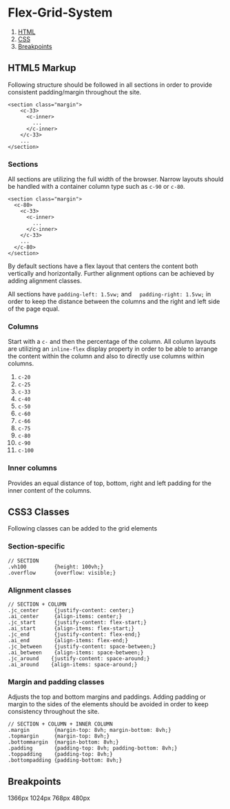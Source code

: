 # Flex-Grid-System
  1. [HTML](https://github.com/eddogan/Flex-Grid-System/blob/master/README.md#html5-markup)
  2. [CSS](https://github.com/eddogan/Flex-Grid-System/blob/master/README.md#css3-classes)
  3. [Breakpoints](https://github.com/eddogan/Flex-Grid-System/blob/master/README.md#breakpoints)

## HTML5 Markup
Following structure should be followed in all sections in order to provide consistent padding/margin throughout the site.

```
<section class="margin">
    <c-33>
      <c-inner>
        ...
      </c-inner>
    </c-33>
    ...
</section>
```

### Sections
All sections are utilizing the full width of the browser. Narrow layouts should be handled with a container column type such as `c-90` or `c-80`.
```
<section class="margin">
  <c-80>
    <c-33>
      <c-inner>
        ...
      </c-inner>
    </c-33>
    ...
  </c-80>
</section>
```
By default sections have a flex layout that centers the content both vertically and horizontally. Further alignment options can be achieved by adding alignment classes.

All sections have `padding-left: 1.5vw;` and `  padding-right: 1.5vw;` in order to keep the distance between the columns and the right and left side of the page equal. 

### Columns
Start with a `c-` and then the percentage of the column. All column layouts are utilizing an `inline-flex` display property in order to be able to arrange the content within the column and also to directly use columns within columns. 
  1. `c-20`
  2. `c-25`
  3. `c-33`
  4. `c-40`
  5. `c-50`
  6. `c-60`
  7. `c-66`
  8. `c-75`
  9. `c-80`
  10. `c-90`
  11. `c-100`

### Inner columns
Provides an equal distance of top, bottom, right and left padding for the inner content of the columns. 

## CSS3 Classes
Following classes can be added to the grid elements
### Section-specific 
```
// SECTION
.vh100         {height: 100vh;}
.overflow      {overflow: visible;}
```
### Alignment classes
```
// SECTION + COLUMN 
.jc_center     {justify-content: center;}
.ai_center     {align-items: center;}
.jc_start      {justify-content: flex-start;}
.ai_start      {align-items: flex-start;}
.jc_end        {justify-content: flex-end;}
.ai_end        {align-items: flex-end;}
.jc_between    {justify-content: space-between;}
.ai_between    {align-items: space-between;}
.jc_around    {justify-content: space-around;}
.ai_around    {align-items: space-around;}
```
### Margin and padding classes
Adjusts the top and bottom margins and paddings. Adding padding or margin to the sides of the elements should be avoided in order to keep consistency throughout the site.
```
// SECTION + COLUMN + INNER COLUMN 
.margin        {margin-top: 8vh; margin-bottom: 8vh;}
.topmargin     {margin-top: 8vh;}
.bottommargin  {margin-bottom: 8vh;}
.padding       {padding-top: 8vh; padding-bottom: 8vh;}
.toppadding    {padding-top: 8vh;}
.bottompadding {padding-bottom: 8vh;}
```

## Breakpoints
1366px 1024px 768px 480px 
